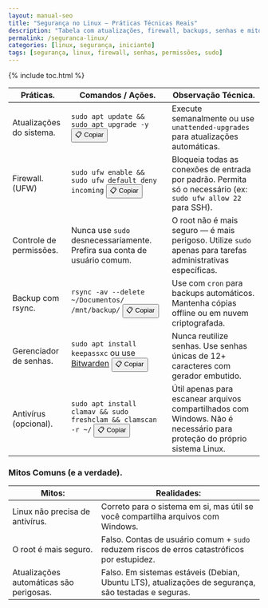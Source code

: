 ```yaml
---
layout: manual-seo
title: "Segurança no Linux – Práticas Técnicas Reais"
description: "Tabela com atualizações, firewall, backups, senhas e mitos comuns — sem linguagem informal, só ações técnicas comprovadas."
permalink: /seguranca-linux/
categories: [linux, segurança, iniciante]
tags: [segurança, linux, firewall, senhas, permissões, sudo]
---
```



{% include toc.html %}


<section>

<table class="evergreen-table">
  <thead>
    <tr>
      <th>Práticas.</th>
      <th>Comandos / Ações.</th>
      <th>Observação Técnica.</th>
    </tr>
  </thead>
  <tbody>
    <tr>
      <td data-label="Prática">Atualizações do sistema.</td>
      <td data-label="Comando / Ação">
        <code>sudo apt update && sudo apt upgrade -y</code>
        <button class="copy-btn" data-command="sudo apt update && sudo apt upgrade -y">📋 Copiar</button>
      </td>
      <td data-label="Observação Técnica">Execute semanalmente ou use <code>unattended-upgrades</code> para atualizações automáticas.</td>
    </tr>
    <tr>
      <td data-label="Prática">Firewall. (UFW)</td>
      <td data-label="Comando / Ação">
        <code>sudo ufw enable && sudo ufw default deny incoming</code>
        <button class="copy-btn" data-command="sudo ufw enable && sudo ufw default deny incoming">📋 Copiar</button>
      </td>
      <td data-label="Observação Técnica">Bloqueia todas as conexões de entrada por padrão. Permita só o necessário (ex: <code>sudo ufw allow 22</code> para SSH).</td>
    </tr>
    <tr>
      <td data-label="Prática">Controle de permissões.</td>
      <td data-label="Comando / Ação">
        Nunca use <code>sudo</code> desnecessariamente. Prefira sua conta de usuário comum.
      </td>
      <td data-label="Observação Técnica">O root não é mais seguro — é mais perigoso. Utilize <code>sudo</code> apenas para tarefas administrativas específicas.</td>
    </tr>
    <tr>
      <td data-label="Prática">Backup com rsync.</td>
      <td data-label="Comando / Ação">
        <code>rsync -av --delete ~/Documentos/ /mnt/backup/</code>
        <button class="copy-btn" data-command="rsync -av --delete ~/Documentos/ /mnt/backup/">📋 Copiar</button>
      </td>
      <td data-label="Observação Técnica">Use com <code>cron</code> para backups automáticos. Mantenha cópias offline ou em nuvem criptografada.</td>
    </tr>
    <tr>
      <td data-label="Prática">Gerenciador de senhas.</td>
      <td data-label="Comando / Ação">
        <code>sudo apt install keepassxc</code> ou use <a href="https://bitwarden.com/" target="_blank">Bitwarden</a>
        <button class="copy-btn" data-command="sudo apt install keepassxc">📋 Copiar</button>
      </td>
      <td data-label="Observação Técnica">Nunca reutilize senhas. Use senhas únicas de 12+ caracteres com gerador embutido.</td>
    </tr>
    <tr>
      <td data-label="Prática">Antivírus (opcional).</td>
      <td data-label="Comando / Ação">
        <code>sudo apt install clamav && sudo freshclam && clamscan -r ~/</code>
        <button class="copy-btn" data-command="sudo apt install clamav && sudo freshclam && clamscan -r ~/">📋 Copiar</button>
      </td>
      <td data-label="Observação Técnica">Útil apenas para escanear arquivos compartilhados com Windows. Não é necessário para proteção do próprio sistema Linux.</td>
    </tr>
  </tbody>
</table>

<h3 id="mitos">Mitos Comuns (e a verdade).</h3>
<table class="evergreen-table">
  <thead>
    <tr>
      <th>Mitos:</th>
      <th>Realidades:</th>
    </tr>
  </thead>
  <tbody>
    <tr>
      <td data-label="Mito">Linux não precisa de antivírus.</td>
      <td data-label="Realidade">Correto para o sistema em si, mas útil se você compartilha arquivos com Windows.</td>
    </tr>
    <tr>
      <td data-label="Mito">O root é mais seguro.</td>
      <td data-label="Realidade">Falso. Contas de usuário comum + <code>sudo</code> reduzem riscos de erros catastróficos por estupidez.</td>
    </tr>
    <tr>
      <td data-label="Mito">Atualizações automáticas são perigosas.</td>
      <td data-label="Realidade">Falso. Em sistemas estáveis (Debian, Ubuntu LTS), atualizações de segurança, são testadas e seguras.</td>
    </tr>
  </tbody>
</table>


</section>



